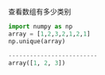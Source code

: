 查看数组有多少类别

```python
import numpy as np
array = [1,2,3,2,1,2,1]
np.unique(array)

-------------------------
array([1, 2, 3])

```
